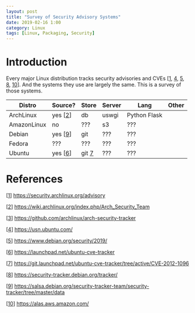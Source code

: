 ```yaml
---
layout: post
title: "Survey of Security Advisory Systems"
date: 2019-02-16 1:00
category: Linux
tags: [Linux, Packaging, Security]
---
```


[1]: https://security.archlinux.org/advisory

[2]: https://wiki.archlinux.org/index.php/Arch_Security_Team

[3]: https://github.com/archlinux/arch-security-tracker

[4]: https://usn.ubuntu.com/

[5]: https://www.debian.org/security/2019/

[6]: https://launchpad.net/ubuntu-cve-tracker

[7]: https://git.launchpad.net/ubuntu-cve-tracker/tree/active/CVE-2012-1096

[8]: https://security-tracker.debian.org/tracker/

[9]: https://salsa.debian.org/security-tracker-team/security-tracker/tree/master/data

[10]: https://alas.aws.amazon.com/

# Introduction

Every major Linux distribution tracks security advisories and
CVEs [[1], [4], [5], [8], [10]].  And the systems they use are
largely the same.  This is a survey of those systems.

| Distro      | Source?       | Store   | Server | Lang         | Other |
|-------------|---------------|---------|--------|--------------|-------|
| ArchLinux   | yes [[2]]     | db      | uswgi  | Python Flask |       |
| AmazonLinux | no            | ???     | s3     | ???          |       |
| Debian      | yes [[9]]     | git     | ???    | ???          |       |
| Fedora      | ???           | ???     | ???    | ???          |       |
| Ubuntu      | yes  [[6]]    | git [7] | ???    | ???          |       |

# References

[[1]] https://security.archlinux.org/advisory

[[2]] https://wiki.archlinux.org/index.php/Arch_Security_Team

[[3]] https://github.com/archlinux/arch-security-tracker

[[4]] https://usn.ubuntu.com/

[[5]] https://www.debian.org/security/2019/

[[6]] https://launchpad.net/ubuntu-cve-tracker

[[7]] https://git.launchpad.net/ubuntu-cve-tracker/tree/active/CVE-2012-1096

[[8]] https://security-tracker.debian.org/tracker/

[[9]] https://salsa.debian.org/security-tracker-team/security-tracker/tree/master/data

[[10]] https://alas.aws.amazon.com/
